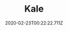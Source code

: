 ---
templateKey: blog-post
featuredpost: false
date: 2020-02-23T00:22:22.711Z
title: Kale
description: The waxy leaves are great in soups and stir frys.
type: vegetable
sellPrice: 110
energy: 50
health: 22
featuredimage: /img/Kale.png
tags:
  - spring
  - edible
  - vegetable
  - Salmon Dinner
  - Stir Fry
  - pickles
---